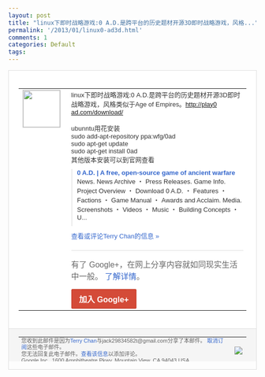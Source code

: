 ```yaml
---
layout: post
title: "linux下即时战略游戏:0 A.D.是跨平台的历史题材开源3D即时战略游戏，风格..."
permalink: '/2013/01/linux0-ad3d.html'
comments: 1
categories: Default
tags: 
---
```

<!-- X-Notifications: 1:0cd9da9fd0000000 -->

<div style="border:solid 1px #dfdfdf;color:#686868;font:13px Arial"><div style="background-color:#fff;padding:20px;"><table cellpadding="0" cellspacing="0"><tr><td style="padding-right:15px;vertical-align:top"><a href="https://plus.google.com/_/notifications/emlink?emr=14900066512970582018&amp;emid=CODW0ITIzrQCFQFwTAodrSQAAA&amp;path=%2F108643996575278738906&amp;dt=1357297722078&amp;uob=8"><img height="75" src="https://lh3.googleusercontent.com/-KKRGTyJ5Bl0/AAAAAAAAAAI/AAAAAAAAtnY/R4QEWIp3Ur0/s75-c-k-a/photo.jpg" style="border:solid 1px #cccccc;" width="75"/></a></td><td style="width:578px;color:#333;font:13px Arial;vertical-align:top"><div style="padding-bottom:10px">linux下即时战略游戏:0 A.D.是跨平台的历史题材开源3D即时战<wbr/>略游戏，风格类似于Age of Empires。<a class="ot-anchor" href="http://play0ad.com/download/">http://play0<wbr/>ad.com/download/</a><br/><br/>ubun<wbr/>ntu用花安装<br/>sudo add-apt-repository ppa:wfg/0ad<br/>sudo apt-get update<br/>sudo apt-get install 0ad<br/>其他版本安装可以到官网查看</div><div style="margin-bottom:10px;padding-left:10px; border-left:2px solid #EAEAEA"><span style="margin-right:5px"><a href="http://play0ad.com/download/" style="color:#3366CC;text-decoration:none"><span style="font-weight:bold">0 A.D. | A free, open-source game of ancient warfare</span></a><div style="padding-bottom:10px">News. News Archive ・ Press Releases. Game Info. Project Overview ・ Download 0 A.D. ・ Features ・ Factions ・ Game Manual ・ Awards and Acclaim. Media. Screenshots ・ Videos ・ Music ・ Building Concepts ・ U...</div></span></div><a href="https://plus.google.com/_/notifications/emlink?emr=14900066512970582018&amp;emid=CODW0ITIzrQCFQFwTAodrSQAAA&amp;path=%2F108643996575278738906%2Fposts%2FUpf2PW51cQL%3Fgpinv%3DAMIXal8vm47kCEeklKd2r5syIqsVD7ZK0hRTIYRMBAQSCTAdPYQdoBcPbAIlhr6A5ovhQpW8YwE2bXB8mJJE1NyL79xN-Plgm2ngRQEg4B87CRMwmV2zGGg&amp;dt=1357297722078&amp;uob=8" style="color:#3366CC;text-decoration:none">查看或评论Terry Chan的信息 »</a><div style="margin-top:20px;border-top:solid 1px #dfdfdf"><div style="padding:15px 0;color:#686868;font:16px Arial">有了 Google+，在网上分享内容就如同现实生活中一般。 <a href="http://www.google.com/+/learnmore/" style="color:#3366CC;text-decoration:none">了解详情</a>。</div><a href="https://plus.google.com/_/notifications/emlink?emr=14900066512970582018&amp;emid=CODW0ITIzrQCFQFwTAodrSQAAA&amp;path=%2F%3Fgpinv%3DAMIXal8vm47kCEeklKd2r5syIqsVD7ZK0hRTIYRMBAQSCTAdPYQdoBcPbAIlhr6A5ovhQpW8YwE2bXB8mJJE1NyL79xN-Plgm2ngRQEg4B87CRMwmV2zGGg&amp;dt=1357297722078&amp;uob=8" style="display:inline-block;padding:7px 15px;background-color:#d44b38; color:#fff;font-size:16px; font-weight:bold;border-radius:2px;-webkit-border-radius:2px; -moz-border-radius:2px;border:solid 1px #c43b28; white-space:nowrap;text-decoration:none">加入 Google+</a></div></td></tr></table></div><div style="border-top:solid 1px #dfdfdf;padding:0 20px; background-color:#f5f5f5"><table cellpadding="0" cellspacing="0" style="height:50px"><tbody><tr><td style="vertical-align:middle;width:100%; color:#636363;font:11px Arial; line-height:120%">您收到此邮件是因为<a href="https://plus.google.com/_/notifications/emlink?emr=14900066512970582018&amp;emid=CODW0ITIzrQCFQFwTAodrSQAAA&amp;path=%2F108643996575278738906%3Fgpinv%3DAMIXal8vm47kCEeklKd2r5syIqsVD7ZK0hRTIYRMBAQSCTAdPYQdoBcPbAIlhr6A5ovhQpW8YwE2bXB8mJJE1NyL79xN-Plgm2ngRQEg4B87CRMwmV2zGGg&amp;dt=1357297722078&amp;uob=8" style="color:#3366CC;text-decoration:none">Terry Chan</a>与jack29834582t@gmail.com分享了本邮件。 <a href="https://plus.google.com/_/notifications/emlink?emr=14900066512970582018&amp;emid=CODW0ITIzrQCFQFwTAodrSQAAA&amp;path=%2F_%2Fnonplus%2Femailsettings%3Fgpinv%3DAMIXal8vm47kCEeklKd2r5syIqsVD7ZK0hRTIYRMBAQSCTAdPYQdoBcPbAIlhr6A5ovhQpW8YwE2bXB8mJJE1NyL79xN-Plgm2ngRQEg4B87CRMwmV2zGGg%26est%3DADH5u8UA1R0G33BtUxxWSOozy8NCaAoFVX3RiTt9V15hBJ97_wZ-fM3uGjUliEgZU7OLOXCvl9PRR76sy5hk54TZh-Z9JKDVRyysrAJ23REDObOWvsIapAe5AQ8xNUqjZxneVStZ_WNxnDTXjUaGuaczJJfTBAcSxQ&amp;dt=1357297722078&amp;uob=8" style="color:#3366CC;text-decoration:none">取消订阅</a>这些电子邮件。<br/>您无法回复此电子邮件。<a href="https://plus.google.com/_/notifications/emlink?emr=14900066512970582018&amp;emid=CODW0ITIzrQCFQFwTAodrSQAAA&amp;path=%2F108643996575278738906%2Fposts%2FUpf2PW51cQL%3Fgpinv%3DAMIXal8vm47kCEeklKd2r5syIqsVD7ZK0hRTIYRMBAQSCTAdPYQdoBcPbAIlhr6A5ovhQpW8YwE2bXB8mJJE1NyL79xN-Plgm2ngRQEg4B87CRMwmV2zGGg&amp;dt=1357297722078&amp;uob=8" style="color:#3366CC;text-decoration:none">查看该信息</a>以添加评论。<br/>Google Inc., 1600 Amphitheatre Pkwy, Mountain View, CA 94043 USA<br/></td><td><img src="https://ssl.gstatic.com/s2/oz/images/notifications/logo/google-plus-6617a72bb36cc548861652780c9e6ff1.png"/></td></tr></tbody></table></div></div>